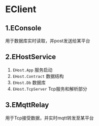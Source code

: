 # EClient


## 1.EConsole
用于数据库实时读取，并post发送给某平台


## 2.EHostService
1. `EHost.App` 服务启动
2. `EHost.Contract` 数据结构 
3. `EHost.Db` 数据库 
4. `EHost.TcpServer`  Tcp服务和解析部分 


## 3.EMqttRelay
用于Tcp接受数据，并实时mqtt转发至某平台

